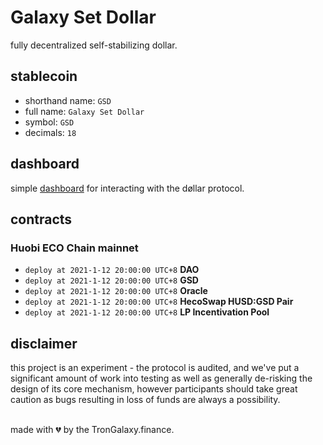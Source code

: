 # Galaxy Set Dollar
fully decentralized self-stabilizing dollar.

## stablecoin

- shorthand name: `GSD`
- full name: `Galaxy Set Dollar`
- symbol: `GSD`
- decimals: `18`

## dashboard

simple [dashboard](https://gsd.trongalaxy.finance) for interacting with the døllar protocol.

## contracts
### Huobi ECO Chain mainnet
- `deploy at 2021-1-12 20:00:00 UTC+8` **DAO**
- `deploy at 2021-1-12 20:00:00 UTC+8` **GSD**
- `deploy at 2021-1-12 20:00:00 UTC+8` **Oracle**
- `deploy at 2021-1-12 20:00:00 UTC+8` **HecoSwap HUSD:GSD Pair**
- `deploy at 2021-1-12 20:00:00 UTC+8` **LP Incentivation Pool**

## disclaimer
this project is an experiment - the protocol is audited, and we've put a significant amount of work into testing as well as generally de-risking the design of its core mechanism, however participants should take great caution as bugs resulting in loss of funds are always a possibility.

<br>
made with 💔️ by the TronGalaxy.finance.
